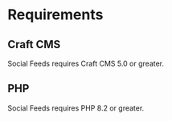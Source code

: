 # Requirements

## Craft CMS
Social Feeds requires Craft CMS 5.0 or greater.

## PHP
Social Feeds requires PHP 8.2 or greater.
